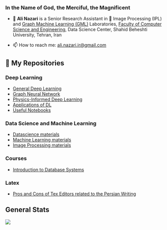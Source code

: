 ### In the Name of God, the Merciful, the Magnificent

- 🔭 <b>Ali Nazari</b> is a Senior Research Assistant in 👯 Image Processing (IPL) and [Graph Machine Learning (GML)](https://gmlg.github.io) Laboratories, [Faculty of Computer Science and Engineering](http://en.sbu.ac.ir/Faculties/ComputerEngineering/Pages/default.aspx), Data Science Center,  Shahid Beheshti University, Tehran, Iran 

- 📫 How to reach me: ali.nazari.ir@gmail.com

## 🌱 My Repositories

### Deep Learning

- [General Deep Learning](https://github.com/ali-nazari/deeplearning)
- [Graph Neural Network](https://github.com/ali-nazari/deeplearning/tree/master/gnn)
- [Physics-Informed Deep Learning](https://github.com/ali-nazari/deeplearning/tree/master/Physics-Informed%20Deep%20Learning)
- [Applications of DL](https://github.com/ali-nazari/deeplearning/tree/master/applications)
- [Useful Notebooks](https://github.com/ali-nazari/deeplearning/tree/master/notebook)

### Data Science and Machine Learning

- [Datascience materials](https://github.com/ali-nazari/Datascience-MachineLearning)
- [Machine Learning materials](https://github.com/ali-nazari/Datascience-MachineLearning/blob/master/machine_learning.md)
- [Image Processing materials](https://github.com/ali-nazari/Datascience-MachineLearning/blob/master/image-processing.md)

### Courses
 - [Introduction to Database Systems](https://github.com/ali-nazari/databases)

### Latex

- [Pros and Cons of Tex Editors related to the Persian Writing](https://github.com/ali-nazari/tex-latex)

## General Stats

![](https://github-readme-stats.vercel.app/api?username=ali-nazari&show_icons=true&count_private=true&hide_rank=true&hide_border=true&include_all_commits=true&card_width=10)
